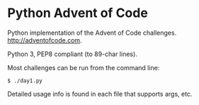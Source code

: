 # Python Advent of Code
Python implementation of the Advent of Code challenges.
http://adventofcode.com.

Python 3, PEP8 compliant (to 89-char lines).

Most challenges can be run from the command line:

```
$ ./day1.py
```

Detailed usage info is found in each file that supports args, etc.
